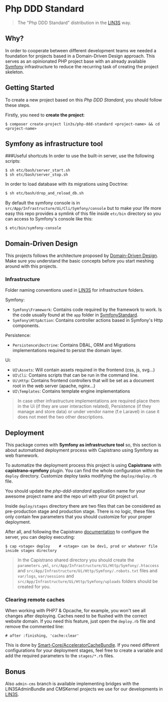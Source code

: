 # Php DDD Standard
> The "Php DDD Standard" distribution in the [LIN3S][2] way.

## Why?
In order to cooperate between different development teams we needed a foundation for projects based in a Domain-Driven
Design approach. This serves as an opinionated PHP project base with an already available [Symfony][1] infrastructure to 
reduce the recurring task of creating the project skeleton.

## Getting Started
To create a new project based on this *Php DDD Standard*, you should follow these steps.

Firstly, you need to **create the project**:
```
$ composer create-project lin3s/php-ddd-standard <project-name> && cd <project-name>
```

## Symfony as infrastructure tool
###Useful shortcuts
In order to use the built-in server, use the following scripts:
```
$ sh etc/bash/server_start.sh
$ sh etc/bash/server_stop.sh
```
In order to load database with its migrations using Doctrine:
```bash
$ sh etc/bash/drop_and_reload_db.sh
```

By default the symfony console is in `src/App/Infrastructure/Ui/Cli/Symfony/console` but to make your life more easy
this repo provides a symlink of this file inside `etc/bin` directory so you can access to Symfony's console like this: 
```
$ etc/bin/symfony-console
```

## Domain-Driven Design
This projects follows the architecture proposed by [Domain-Driven Design][3]. Make sure you understand the basic 
concepts before you start meshing around with this projects.

### Infrastructure
Folder naming conventions used in [LIN3S][2] for infrastructure folders.
 
Symfony:
* `Symfony\Framework`: Contains code required by the framework to work. Is the code usually found at the `app` folder in
 [SymfonyStandard][4].
* `Symfony\HttpAction`: Contains controller actions based in Symfony's Http components. 

Persistence:
* `Persistence\Doctrine`: Contains DBAL, ORM and Migrations implementations required to persist the domain layer.

Ui:
* `UI\Assets`: Will contain assets required in the frontend (css, js, svg...)
* `UI\Cli`: Contains scripts that can be run in the command line.
* `Ui\Http`: Contains frontend controllers that will be set as a document root in the web server (apache, nginx...)
* `UI\Templates`: Contains template engine implementations

> In case other infrastructure implementations are required place them in the Ui (if they are user interaction related),
Persistence (if they manage and store data) or under vendor name (f.e Laravel) in case it does not meet the two other 
descriptions.

## Deployment
This package comes with **Symfony as infrastructure tool** so, this section is about automatized deployment process with
Capistrano using Symfony as web framework.

To automatize the deployment process this project is using **Capistrano** with **capistrano-symfony** plugin. You can
find the whole configuration within the `deploy` directory. Customize deploy tasks modifying the `deploy/deploy.rb` file.

You should update the *php-ddd-standard* application name for your awesome project name and the repo url with your
Git project url.

Inside `deploy/stages` directory there are two files that can be considered as pre-production stage and production stage.
There is no logic, these files only contain few parameters that you should customize for your proper deployment.

After all, and following the Capistrano [documentation][5] to configure the server, you can deploy executing:
```
$ cap <stage> deploy    # <stage> can be dev1, prod or whatever file inside stages directory
```

> In the Capistrano shared directory you should create the `parameters.yml`,
> `src/App/Infrastructure/Ui/Http/Symfony/.htaccess` and `src/App/Infrastructure/Ui/Http/Symfony/.robots.txt` files
> and `var/logs`, `var/sessions` and `src/App/Infrastructure/Ui/Http/Symfony/uploads` folders should be created for you.

### Clearing remote caches
When working with PHP7 & Opcache, for example, you won't see all changes after deploying. Caches need to be flushed
with the correct website domain. If you need this feature, just open the `deploy.rb` file and remove the commented line:

```
# after :finishing, 'cache:clear'
```

This is done by [Smart-Core/AcceleratorCacheBundle][6]. If you need different configurations for your deployment
stages, feel free to create a variable and add the required parameters to the `stages/*.rb` files.

## Bonus
Also `admin-cms` branch is available implementing bridges with the LIN3SAdminBundle and CMSKernel projects we use for 
our developments in [LIN3S][2].
 
[1]: http://symfony.com/
[2]: http://www.lin3s.com/
[3]: https://en.wikipedia.org/wiki/Domain-driven_design
[4]: https://github.com/symfony/symfony-standard
[5]: http://capistranorb.com/
[6]: https://github.com/Smart-Core/AcceleratorCacheBundle
